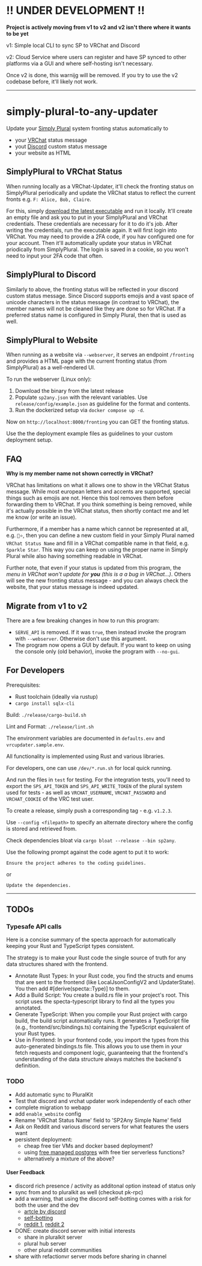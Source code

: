 # !! UNDER DEVELOPMENT !!
**Project is actively moving from v1 to v2 and v2 isn't there where it wants to be yet**

v1: Simple local CLI to sync SP to VRChat and Discord

v2: Cloud Service where users can register and have SP synced to other platforms via a GUI and where self-hosting isn't necessary.

Once v2 is done, this warnijg will be removed. If you try to use the v2 codebase before, it'll likely not work.

----

# simply-plural-to-any-updater

Update your [Simply Plural](https://apparyllis.com/) system fronting status automatically to
* your [VRChat](https://hello.vrchat.com/) status message
* yout [Discord](https://discord.com) custom status message
* your website as HTML

## SimplyPlural to VRChat Status

When running locally as a VRChat-Updater, it'll check the fronting status
on SimplyPlural periodically and update the VRChat status to reflect the current fronts
e.g. `F: Alice, Bob, Claire`.

For this, simply [download the latest executable](https://github.com/GollyTicker/simply-plural-to-any-updater/releases/latest) and run it locally. It'll create an empty file and ask you to put in your SimplyPlural and VRChat credentials.
These credentials are necessary for it to do it's job. After writing the credentials,
run the executable again. It will first login into VRChat. You may need to provide
a 2FA code, if you hav configured one for your account. Then it'll automatically
update your status in VRChat priodically from SimplyPlural. The login is saved in a cookie,
so you won't need to input your 2FA code that often.

## SimplyPlural to Discord

Similarly to above, the fronting status will be reflected in your discord custom status message.
Since Discord supports emojis and a vast space of unicode characters in the status message (in contrast to VRChat),
the member names will not be cleaned like they are done so for VRChat. If a preferred status name is configured in Simply Plural,
then that is used as well.

## SimplyPlural to Website

When running as a website via `--webserver`, it serves an endpoint `/fronting`
and provides a HTML page with the current fronting status (from SimplyPlural)
as a well-rendered UI.

To run the webserver (Linux only):
1. Download the binary from the latest release
2. Populate `sp2any.json` with the relevant variables. Use `release/config/example.json` as guideline for the format and contents.
3. Run the dockerized setup via `docker compose up -d`.

Now on `http://localhost:8000/fronting` you can GET the fronting status.

Use the the deployment example files as guidelines to your custom deployment setup.

## FAQ

**Why is my member name not shown correctly in VRChat?**

VRChat has limitations on what it allows one to show in the VRChat Status message.
While most european letters and accents are supported, special things such as emojis are not.
Hence this tool removes them before forwarding them to VRChat. If you think something is being removed,
while it's actually possible in the VRChat status, then shortly contact me and let me know (or write an issue).

Furthermore, if a member has a name which cannot be represented at all, e.g. `💖⭐`, then you can define a new
custom field in your Simply Plural named `VRChat Status Name` and fill in a VRChat compatible name in that field,
e.g. `Sparkle Star`. This way you can keep on using the proper name in Simply Plural while also having
something readable in VRChat.

Further note, that even if your status is updated from this program, the _menu in VRChat won't update for **you** (this is a a bug in VRChat...)_.
Others will see the new fronting status message - and you can always check the website, that your status message is indeed updated.

## Migrate from v1 to v2

There are a few breaking changes in how to run this program:
* `SERVE_API` is removed. If it was `true`, then instead invoke the program with `--webserver`. Otherwise don't use this argument.
* The program now opens a GUI by default. If you want to keep on using the console only (old behavior), invoke the program with `--no-gui`.

## For Developers

Prerequisites:
* Rust toolchain (ideally via rustup)
* `cargo install sqlx-cli`

Build: `./release/cargo-build.sh`

Lint and Format: `./release/lint.sh`

The environment variables are documented in `defaults.env` and `vrcupdater.sample.env`.

All functionality is implemented using Rust and various libraries.

For developers, one can use `/dev/*.run.sh` for local quick running.

And run the files in `test` for testing. For the integration tests,
you'll need to export the `SPS_API_TOKEN` and `SPS_API_WRITE_TOKEN` of the plural system used for tests - 
as well as `VRCHAT_USERNAME`, `VRCHAT_PASSWORD` and `VRCHAT_COOKIE` of the VRC test user.

To create a release, simply push a corresponding tag - e.g. `v1.2.3`.

Use `--config <filepath>` to specify an alternate directory where the config is stored and retrieved from.

Check dependencies bloat via `cargo bloat --release --bin sp2any`.

Use the following prompt against the code agent to put it to work:
```
Ensure the project adheres to the coding guidelines.
```
or
```
Update the dependencies.
```

---

## TODOs

### Typesafe API calls

Here is a concise summary of the specta approach for automatically keeping your Rust and TypeScript types consistent.

The strategy is to make your Rust code the single source of truth for any data structures shared with the frontend.

* Annotate Rust Types: In your Rust code, you find the structs and enums that are sent to the frontend (like LocalJsonConfigV2 and UpdaterState). You then add #[derive(specta::Type)] to them.
* Add a Build Script: You create a build.rs file in your project's root. This script uses the specta-typescript library to find all the types you annotated.
* Generate TypeScript: When you compile your Rust project with cargo build, the build script automatically runs. It generates a TypeScript file (e.g., frontend/src/bindings.ts) containing the TypeScript equivalent of your Rust types.
* Use in Frontend: In your frontend code, you import the types from this auto-generated bindings.ts file. This allows you to use them in your fetch requests and component logic, guaranteeing that the frontend's understanding of the data structure always matches the backend's definition.

### TODO

* Add automatic sync to PluralKit
* Test that discord and vrchat updater work independently of each other
* complete migration to webapp
* add `enable_website` config
* Rename 'VRChat Status Name' field to 'SP2Any Simple Name' field
* Ask on Reddit and various discord servers for what features the users want
* persistent deployment:
  * cheap free tier VMs and docker based deployment?
  * using [free managed postgres](https://www.bytebase.com/blog/postgres-hosting-options-pricing-comparison/) with free tier serverless functions?
  * alternatively a mixture of the above?

#### User Feedback
* discord rich presence / activity as additonal option instead of status only
* sync from and to pluralkit as well (checkout pk-rpc)
* add a warning, that using the discord self-botting comes with a risk for both the user and the dev
  * [artcle by discord](https://support.discord.com/hc/en-us/articles/115002192352-Automated-User-Accounts-Self-Bots)
  * [self-botting](https://gist.github.com/nomsi/2684f5692cad5b0ceb52e308631859fd)
  * [reddit 1](https://old.reddit.com/r/Discord_selfbots/comments/t9o5xf/anyone_got_banned/), [reddit 2](https://old.reddit.com/r/discordapp/comments/7nl35v/regarding_the_ban_on_selfbots/)
* DONE: create discord server with initial interests
  * share in pluralkit server
  * plural hub server
  * other plural reddit communities
* share with refactionvr server mods before sharing in channel
